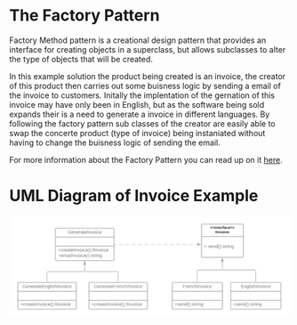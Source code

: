 # The Factory Pattern

Factory Method pattern is a creational design pattern that provides an interface for creating objects in a superclass, but allows subclasses to alter the type of objects that will be created.

In this example solution the product being created is an invoice, the creator of this product then carries out some buisness logic by sending a email of the invoice to customers. Initally the implentation of the gernation of this invoice may have only been in English, but as the software being sold expands their is a need to generate a invoice in different languages. By following the factory pattern sub classes of the creator are easily able to swap the concerte product (type of invoice) being instaniated without having to change the buisness logic of sending the email.

For more information about the Factory Pattern you can read up on it [here](https://refactoring.guru/design-patterns/factory-method).

# UML Diagram of Invoice Example
![UML Diagram](./imgs/factory-method-uml.png)
